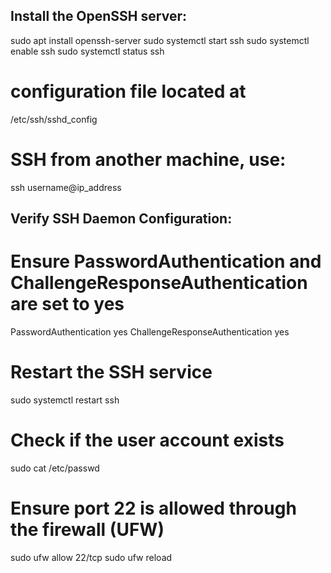 ## Install the OpenSSH server:
sudo apt install openssh-server
sudo systemctl start ssh
sudo systemctl enable ssh
sudo systemctl status ssh

# configuration file located at

/etc/ssh/sshd_config

# SSH from another machine, use:

ssh username@ip_address

## Verify SSH Daemon Configuration:

# Ensure PasswordAuthentication and ChallengeResponseAuthentication are set to yes
PasswordAuthentication yes
ChallengeResponseAuthentication yes

# Restart the SSH service
sudo systemctl restart ssh

# Check if the user account exists
sudo cat /etc/passwd

# Ensure port 22 is allowed through the firewall (UFW)
sudo ufw allow 22/tcp
sudo ufw reload